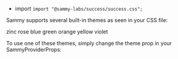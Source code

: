 - import `import "@sammy-labs/success/success.css";`

Sammy supports several built-in themes as seen in your CSS file:

zinc
rose
blue
green
orange
yellow
violet

To use one of these themes, simply change the theme prop in your SammyProviderProps:
